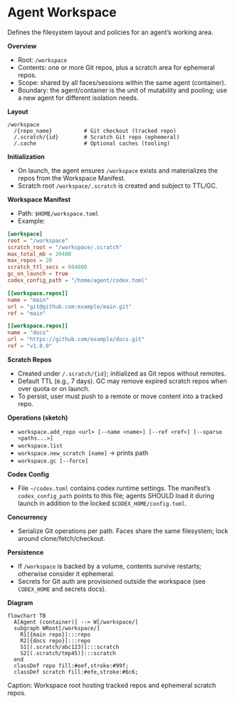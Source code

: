 # Agent Workspace

Defines the filesystem layout and policies for an agent’s working area.

**Overview**

- Root: `/workspace`
- Contents: one or more Git repos, plus a scratch area for ephemeral repos.
- Scope: shared by all faces/sessions within the same agent (container).
- Boundary: the agent/container is the unit of mutability and pooling; use a new agent for different
  isolation needs.

**Layout**

```
/workspace
  /{repo_name}          # Git checkout (tracked repo)
  /.scratch/{id}        # Scratch Git repo (ephemeral)
  /.cache               # Optional caches (tooling)
```

**Initialization**

- On launch, the agent ensures `/workspace` exists and materializes the repos from the Workspace
  Manifest.
- Scratch root `/workspace/.scratch` is created and subject to TTL/GC.

**Workspace Manifest**

- Path: `$HOME/workspace.toml`
- Example:

```toml
[workspace]
root = "/workspace"
scratch_root = "/workspace/.scratch"
max_total_mb = 20480
max_repos = 20
scratch_ttl_secs = 604800
gc_on_launch = true
codex_config_path = "/home/agent/codex.toml"

[[workspace.repos]]
name = "main"
url = "git@github.com:example/main.git"
ref = "main"

[[workspace.repos]]
name = "docs"
url = "https://github.com/example/docs.git"
ref = "v1.0.0"
```

**Scratch Repos**

- Created under `/.scratch/{id}`; initialized as Git repos without remotes.
- Default TTL (e.g., 7 days). GC may remove expired scratch repos when over quota or on launch.
- To persist, user must push to a remote or move content into a tracked repo.

**Operations (sketch)**

- `workspace.add_repo <url> [--name <name>] [--ref <ref>] [--sparse <paths...>]`
- `workspace.list`
- `workspace.new_scratch [name]` → prints path
- `workspace.gc [--force]`

**Codex Config**

- File `~/codex.toml` contains codex runtime settings. The manifest’s `codex_config_path` points to
  this file; agents SHOULD load it during launch in addition to the locked
  `$CODEX_HOME/config.toml`.

**Concurrency**

- Serialize Git operations per path. Faces share the same filesystem; lock around
  clone/fetch/checkout.

**Persistence**

- If `/workspace` is backed by a volume, contents survive restarts; otherwise consider it ephemeral.
- Secrets for Git auth are provisioned outside the workspace (see `CODEX_HOME` and secrets docs).

**Diagram**

```mermaid
flowchart TB
  A[Agent (container)] --> W[/workspace/]
  subgraph WRoot[/workspace/]
    R1[{main repo}]:::repo
    R2[{docs repo}]:::repo
    S1[(.scratch/abc123)]:::scratch
    S2[(.scratch/tmp45)]:::scratch
  end
  classDef repo fill:#eef,stroke:#99f;
  classDef scratch fill:#efe,stroke:#6c6;
```

Caption: Workspace root hosting tracked repos and ephemeral scratch repos.
